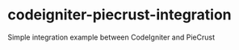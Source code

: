 codeigniter-piecrust-integration
================================

Simple integration example between CodeIgniter and PieCrust
